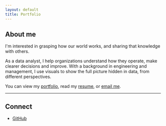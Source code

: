```yaml
---
layout: default
title: Portfolio
---
```


## About me

I'm interested in grasping how our world works, and sharing that knowledge with others.

As a data analyst, I help organizations understand how they operate, make clearer decisions and improve. With a background in engineering and management, I use visuals to show the full picture hidden in data, from different perspectives.

You can view my [portfolio](./portfolio), read my [resume](./resume), or <a href="mailto:&#97;&#107;&#112;&#114;&#111;&#100;&#114;&#111;&#109;&#111;&#117;&#64;&#103;&#109;&#97;&#105;&#108;&#46;&#99;&#111;&#109;">email me</a>.


---

## Connect

- [GitHub](https://github.com/akprodromou)
